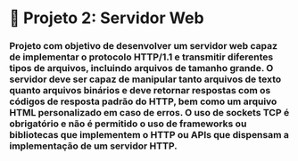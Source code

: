 # :satellite: Projeto 2: Servidor Web 

### Projeto com objetivo de desenvolver um servidor web capaz de implementar o protocolo HTTP/1.1 e transmitir diferentes tipos de arquivos, incluindo arquivos de tamanho grande. O servidor deve ser capaz de manipular tanto arquivos de texto quanto arquivos binários e deve retornar respostas com os códigos de resposta padrão do HTTP, bem como um arquivo HTML personalizado em caso de erros. O uso de sockets TCP é obrigatório e não é permitido o uso de frameworks ou bibliotecas que implementem o HTTP ou APIs que dispensam a implementação de um servidor HTTP.
